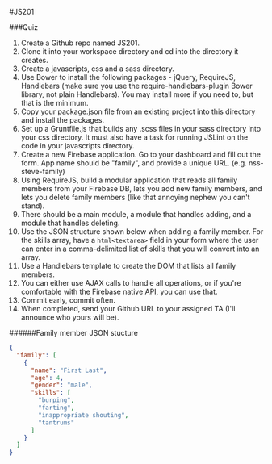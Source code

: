 #JS201

###Quiz
1. Create a Github repo named JS201.
2. Clone it into your workspace directory and cd into the directory it creates.
3. Create a javascripts, css and a sass directory.
4. Use Bower to install the following packages - jQuery, RequireJS, Handlebars (make sure you use the require-handlebars-plugin Bower library, not plain Handlebars). You may install more if you need to, but that is the minimum.
5. Copy your package.json file from an existing project into this directory and install the packages.
6. Set up a Gruntfile.js that builds any .scss files in your sass directory into your css directory. It must also have a task for running JSLint on the code in your javascripts directory.
7. Create a new Firebase application. Go to your dashboard and fill out the form. App name should be "family", and provide a unique URL. (e.g. nss-steve-family)
8. Using RequireJS, build a modular application that reads all family members from your Firebase DB, lets you add new family members, and lets you delete family members (like that annoying nephew you can't stand).
9. There should be a main module, a module that handles adding, and a module that handles deleting.
10. Use the JSON structure shown below when adding a family member. For the skills array, have a ```html<textarea>``` field in your form where the user can enter in a comma-delimited list of skills that you will convert into an array.
11. Use a Handlebars template to create the DOM that lists all family members.
12. You can either use AJAX calls to handle all operations, or if you're comfortable with the Firebase native API, you can use that.
13. Commit early, commit often.
14. When completed, send your Github URL to your assigned TA (I'll announce who yours will be).

######Family member JSON stucture
```json
{
  "family": [
    {
      "name": "First Last",
      "age": 4,
      "gender": "male",
      "skills": [
        "burping",
        "farting",
        "inappropriate shouting",
        "tantrums"
      ]
    }
  ]
}
```